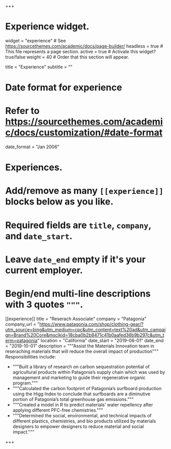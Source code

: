 +++
# Experience widget.
widget = "experience"  # See https://sourcethemes.com/academic/docs/page-builder/
headless = true  # This file represents a page section.
active = true  # Activate this widget? true/false
weight = 40  # Order that this section will appear.

title = "Experience"
subtitle = ""

# Date format for experience
#   Refer to https://sourcethemes.com/academic/docs/customization/#date-format
date_format = "Jan 2006"

# Experiences.
#   Add/remove as many `[[experience]]` blocks below as you like.
#   Required fields are `title`, `company`, and `date_start`.
#   Leave `date_end` empty if it's your current employer.
#   Begin/end multi-line descriptions with 3 quotes `"""`.
[[experience]]
  title = "Reserach Associate"
  company = "Patagonia"
  company_url = "https://www.patagonia.com/shop/clothing-gear/?utm_source=bing&utm_medium=cpc&utm_content=text%20ad&utm_campaign=Brand%20Core&msclkid=18cba0b2b8471c41b0aafed36b9b297c&utm_term=patagonia"
  location = "California"
  date_start = "2019-06-01"
  date_end = "2019-10-01"
  description = """Assist the Materials Innovation team in reseraching materials that will reduce the overall impact of production"""
  Responsibilities include:
  
  * """Built a library of research on carbon sequestration potential of agricultural products within Patagonia’s supply chain which was used by management and marketing to guide their regenerative organic program."""
  * """Calculated the carbon footprint of Patagonia’s surfboard production using the Higg Index to conclude that surfboards are a diminutive portion of Patagonia’s total greenhouse gas emissions."""
  * """Created a model in R to predict materials’ water repellency after applying different PFC-free chemistries."""
  * """Determined the social, environmental, and technical impacts of different plastics, chemistries, and bio products utilized by materials designers to empower designers to reduce material and social impact."""



+++
